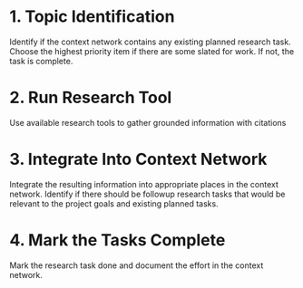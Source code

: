# 1. Topic Identification
Identify if the context network contains any existing planned research task. Choose the highest priority item if there are some slated for work. If not, the task is complete.

# 2. Run Research Tool
Use available research tools to gather grounded information with citations

# 3. Integrate Into Context Network
Integrate the resulting information into appropriate places in the context network. Identify if there should be followup research tasks that would be relevant to the project goals and existing planned tasks.

# 4. Mark the Tasks Complete
Mark the research task done and document the effort in the context network.